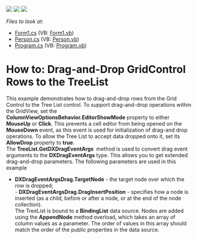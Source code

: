<!-- default badges list -->
![](https://img.shields.io/endpoint?url=https://codecentral.devexpress.com/api/v1/VersionRange/128637525/14.2.5%2B)
[![](https://img.shields.io/badge/Open_in_DevExpress_Support_Center-FF7200?style=flat-square&logo=DevExpress&logoColor=white)](https://supportcenter.devexpress.com/ticket/details/T202760)
[![](https://img.shields.io/badge/📖_How_to_use_DevExpress_Examples-e9f6fc?style=flat-square)](https://docs.devexpress.com/GeneralInformation/403183)
<!-- default badges end -->
<!-- default file list -->
*Files to look at*:

* [Form1.cs](./CS/DragAndDropRows/Form1.cs) (VB: [Form1.vb](./VB/DragAndDropRows/Form1.vb))
* [Person.cs](./CS/DragAndDropRows/Person.cs) (VB: [Person.vb](./VB/DragAndDropRows/Person.vb))
* [Program.cs](./CS/DragAndDropRows/Program.cs) (VB: [Program.vb](./VB/DragAndDropRows/Program.vb))
<!-- default file list end -->
# How to: Drag-and-Drop GridControl Rows to the TreeList


<p>This example demonstrates how to drag-and-drop rows from the Grid Control to the Tree List control. To support drag-and-drop operations within the GridView, set the <strong>ColumnViewOptionsBehavior.EditorShowMode</strong> property to either <strong>MouseUp</strong> or <strong>Click</strong>. This prevents a cell editor from being opened on the <strong>MouseDown</strong> event, as this event is used for initialization of drag-and drop operations. To allow the Tree List to accept data dropped onto it, set its <strong>AllowDrop</strong> property to <strong>true</strong>. <br>The <strong>TreeList.GetDXDragEventArgs </strong> method is used to convert drag event arguments to the <strong>DXDragEventArgs</strong> type. This allows you to get extended drag-and-drop parameters. The following parameters are used in this example

* <strong>DXDragEventArgsDrag.TargetNode</strong> - the target node over which the row is dropped;<br>- <strong>DXDragEventArgsDrag.DragInsertPosition</strong> - specifies how a node is inserted (as a child, before or after a node, or at the end of the node collection).<br>The TreeList is bound to a <strong>BindingList</strong> data source. Nodes are added using the <strong>AppendNode</strong> method overload, which takes an array of column values as a parameter. The order of values in this array should match the order of the public properties in the data source.<br><br></p>

<br/>



